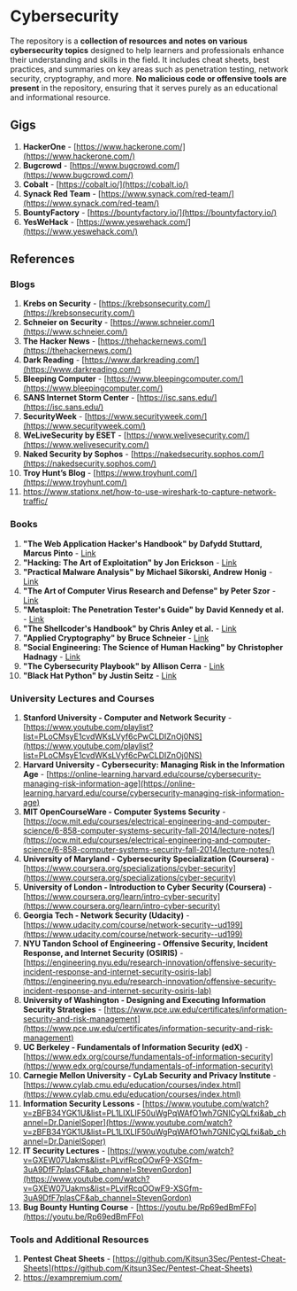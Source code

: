 # Cybersecurity

The repository is a **collection of resources and notes on various cybersecurity topics** designed to help learners and professionals enhance their understanding and skills in the field. It includes cheat sheets, best practices, and summaries on key areas such as penetration testing, network security, cryptography, and more. **No malicious code or offensive tools are present** in the repository, ensuring that it serves purely as an educational and informational resource.

## Gigs

1. **HackerOne** - [https://www.hackerone.com/](https://www.hackerone.com/)
2. **Bugcrowd** - [https://www.bugcrowd.com/](https://www.bugcrowd.com/)
3. **Cobalt** - [https://cobalt.io/](https://cobalt.io/)
4. **Synack Red Team** - [https://www.synack.com/red-team/](https://www.synack.com/red-team/)
5. **BountyFactory** - [https://bountyfactory.io/](https://bountyfactory.io/)
6. **YesWeHack** - [https://www.yeswehack.com/](https://www.yeswehack.com/)

## References

### Blogs
1. **Krebs on Security** - [https://krebsonsecurity.com/](https://krebsonsecurity.com/)
2. **Schneier on Security** - [https://www.schneier.com/](https://www.schneier.com/)
3. **The Hacker News** - [https://thehackernews.com/](https://thehackernews.com/)
4. **Dark Reading** - [https://www.darkreading.com/](https://www.darkreading.com/)
5. **Bleeping Computer** - [https://www.bleepingcomputer.com/](https://www.bleepingcomputer.com/)
6. **SANS Internet Storm Center** - [https://isc.sans.edu/](https://isc.sans.edu/)
7. **SecurityWeek** - [https://www.securityweek.com/](https://www.securityweek.com/)
8. **WeLiveSecurity by ESET** - [https://www.welivesecurity.com/](https://www.welivesecurity.com/)
9. **Naked Security by Sophos** - [https://nakedsecurity.sophos.com/](https://nakedsecurity.sophos.com/)
10. **Troy Hunt’s Blog** - [https://www.troyhunt.com/](https://www.troyhunt.com/)
11. https://www.stationx.net/how-to-use-wireshark-to-capture-network-traffic/

### Books
1. **"The Web Application Hacker's Handbook" by Dafydd Stuttard, Marcus Pinto** - [Link](https://www.amazon.com/Web-Application-Hackers-Handbook-Exploiting/dp/1118026470)
2. **"Hacking: The Art of Exploitation" by Jon Erickson** - [Link](https://www.amazon.com/Hacking-Art-Exploitation-Jon-Erickson/dp/1593271441)
3. **"Practical Malware Analysis" by Michael Sikorski, Andrew Honig** - [Link](https://www.amazon.com/Practical-Malware-Analysis-Dissecting-Malicious/dp/1593272901)
4. **"The Art of Computer Virus Research and Defense" by Peter Szor** - [Link](https://www.amazon.com/Art-Computer-Virus-Research-Defense/dp/0321304543)
5. **"Metasploit: The Penetration Tester's Guide" by David Kennedy et al.** - [Link](https://www.amazon.com/Metasploit-Penetration-Testers-David-Kennedy/dp/159327288X)
6. **"The Shellcoder's Handbook" by Chris Anley et al.** - [Link](https://www.amazon.com/Shellcoders-Handbook-Discovering-Exploiting-Security/dp/047008023X)
7. **"Applied Cryptography" by Bruce Schneier** - [Link](https://www.amazon.com/Applied-Cryptography-Protocols-Algorithms-Source/dp/1119096723)
8. **"Social Engineering: The Science of Human Hacking" by Christopher Hadnagy** - [Link](https://www.amazon.com/Social-Engineering-Science-Human-Hacking/dp/111943338X)
9. **"The Cybersecurity Playbook" by Allison Cerra** - [Link](https://www.amazon.com/Cybersecurity-Playbook-Business-Protection-Preventing/dp/1119442199)
10. **"Black Hat Python" by Justin Seitz** - [Link](https://www.amazon.com/Black-Hat-Python-Programming-Pentesters/dp/1593275900)

### University Lectures and Courses
1. **Stanford University - Computer and Network Security** - [https://www.youtube.com/playlist?list=PLoCMsyE1cvdWKsLVyf6cPwCLDIZnOj0NS](https://www.youtube.com/playlist?list=PLoCMsyE1cvdWKsLVyf6cPwCLDIZnOj0NS)
2. **Harvard University - Cybersecurity: Managing Risk in the Information Age** - [https://online-learning.harvard.edu/course/cybersecurity-managing-risk-information-age](https://online-learning.harvard.edu/course/cybersecurity-managing-risk-information-age)
3. **MIT OpenCourseWare - Computer Systems Security** - [https://ocw.mit.edu/courses/electrical-engineering-and-computer-science/6-858-computer-systems-security-fall-2014/lecture-notes/](https://ocw.mit.edu/courses/electrical-engineering-and-computer-science/6-858-computer-systems-security-fall-2014/lecture-notes/)
4. **University of Maryland - Cybersecurity Specialization (Coursera)** - [https://www.coursera.org/specializations/cyber-security](https://www.coursera.org/specializations/cyber-security)
5. **University of London - Introduction to Cyber Security (Coursera)** - [https://www.coursera.org/learn/intro-cyber-security](https://www.coursera.org/learn/intro-cyber-security)
6. **Georgia Tech - Network Security (Udacity)** - [https://www.udacity.com/course/network-security--ud199](https://www.udacity.com/course/network-security--ud199)
7. **NYU Tandon School of Engineering - Offensive Security, Incident Response, and Internet Security (OSIRIS)** - [https://engineering.nyu.edu/research-innovation/offensive-security-incident-response-and-internet-security-osiris-lab](https://engineering.nyu.edu/research-innovation/offensive-security-incident-response-and-internet-security-osiris-lab)
8. **University of Washington - Designing and Executing Information Security Strategies** - [https://www.pce.uw.edu/certificates/information-security-and-risk-management](https://www.pce.uw.edu/certificates/information-security-and-risk-management)
9. **UC Berkeley - Fundamentals of Information Security (edX)** - [https://www.edx.org/course/fundamentals-of-information-security](https://www.edx.org/course/fundamentals-of-information-security)
10. **Carnegie Mellon University - CyLab Security and Privacy Institute** - [https://www.cylab.cmu.edu/education/courses/index.html](https://www.cylab.cmu.edu/education/courses/index.html)
11. **Information Security Lessons** - [https://www.youtube.com/watch?v=zBFB34YGK1U&list=PL1LIXLIF50uWgPqWAfO1wh7GNlCyQLfxi&ab_channel=Dr.DanielSoper](https://www.youtube.com/watch?v=zBFB34YGK1U&list=PL1LIXLIF50uWgPqWAfO1wh7GNlCyQLfxi&ab_channel=Dr.DanielSoper)
12. **IT Security Lectures** - [https://www.youtube.com/watch?v=GXEW07Uakms&list=PLvifRcqOOwF9-XSGfm-3uA9DfF7plasCF&ab_channel=StevenGordon](https://www.youtube.com/watch?v=GXEW07Uakms&list=PLvifRcqOOwF9-XSGfm-3uA9DfF7plasCF&ab_channel=StevenGordon)
13. **Bug Bounty Hunting Course** - [https://youtu.be/Rp69edBmFFo](https://youtu.be/Rp69edBmFFo)

### Tools and Additional Resources
1. **Pentest Cheat Sheets** - [https://github.com/Kitsun3Sec/Pentest-Cheat-Sheets](https://github.com/Kitsun3Sec/Pentest-Cheat-Sheets)
2. https://exampremium.com/
